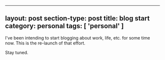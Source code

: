 ----
layout: post
section-type: post
title: blog start
category: personal
tags: [ 'personal' ]
----

I've been intending to start blogging about work, life, etc. for some time now. This is the re-launch of that effort.

Stay tuned.
